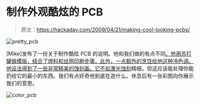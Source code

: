 # 制作外观酷炫的 PCB

> 原文：<https://hackaday.com/2009/04/21/making-cool-looking-pcbs/>

![pretty_pcb](img/ceee3aae75557185b43e9e72f50e32d8.png "pretty_pcb")

[Mike]发布了一份关于制作酷炫 PCB 的说明。他和我们做的有点不同[。他用苏打罐做模版，结合了焊料和丝网印刷步骤。此外，一点额外的烹饪给他这种冷色调。他设法得到了一些非常精美的蚀刻画。它不如](http://hackaday.com/2008/07/28/how-to-etch-a-single-sided-pcb/)[激光蚀刻](http://hackaday.com/2008/08/03/laser-etching-printed-circuit-boards/)精细，但这应该能处理你能扔给它的最小的东西。我们有点好奇他到底在造什么。休息后有一张彩图向你展示我们的意思。

![color_pcb](img/558f339afce7e082caa34c548b70c429.png "color_pcb")